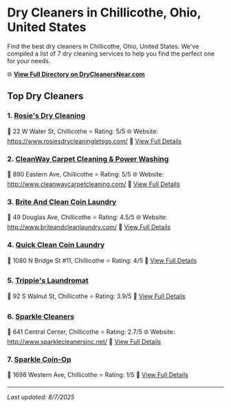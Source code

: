 # Dry Cleaners in Chillicothe, Ohio, United States

Find the best dry cleaners in Chillicothe, Ohio, United States. We've compiled a list of 7 dry cleaning services to help you find the perfect one for your needs.

🌐 **[View Full Directory on DryCleanersNear.com](https://drycleanersnear.com/city/US/Ohio/Chillicothe)**

## Top Dry Cleaners

### 1. [Rosie's Dry Cleaning](https://drycleanersnear.com/dryCleaner/68707026f0d34636f22da041/rosie-s-dry-cleaning)
📍 22 W Water St, Chillicothe
⭐ Rating: 5/5
🌐 Website: https://www.rosiesdrycleaningletsgo.com/
🔗 [View Full Details](https://drycleanersnear.com/dryCleaner/68707026f0d34636f22da041/rosie-s-dry-cleaning)

### 2. [CleanWay Carpet Cleaning & Power Washing](https://drycleanersnear.com/dryCleaner/68707038f0d34636f22da27e/cleanway-carpet-cleaning-power-washing)
📍 890 Eastern Ave, Chillicothe
⭐ Rating: 5/5
🌐 Website: http://www.cleanwaycarpetcleaning.com/
🔗 [View Full Details](https://drycleanersnear.com/dryCleaner/68707038f0d34636f22da27e/cleanway-carpet-cleaning-power-washing)

### 3. [Brite And Clean Coin Laundry](https://drycleanersnear.com/dryCleaner/6870702bf0d34636f22da0cd/brite-and-clean-coin-laundry)
📍 49 Douglas Ave, Chillicothe
⭐ Rating: 4.5/5
🌐 Website: http://www.briteandcleanlaundry.com/
🔗 [View Full Details](https://drycleanersnear.com/dryCleaner/6870702bf0d34636f22da0cd/brite-and-clean-coin-laundry)

### 4. [Quick Clean Coin Laundry](https://drycleanersnear.com/dryCleaner/68707029f0d34636f22da08b/quick-clean-coin-laundry)
📍 1080 N Bridge St #11, Chillicothe
⭐ Rating: 4/5
🔗 [View Full Details](https://drycleanersnear.com/dryCleaner/68707029f0d34636f22da08b/quick-clean-coin-laundry)

### 5. [Trippie's Laundromat](https://drycleanersnear.com/dryCleaner/6870702ef0d34636f22da161/trippie-s-laundromat)
📍 92 S Walnut St, Chillicothe
⭐ Rating: 3.9/5
🔗 [View Full Details](https://drycleanersnear.com/dryCleaner/6870702ef0d34636f22da161/trippie-s-laundromat)

### 6. [Sparkle Cleaners](https://drycleanersnear.com/dryCleaner/6870702bf0d34636f22da0ef/sparkle-cleaners)
📍 641 Central Center, Chillicothe
⭐ Rating: 2.7/5
🌐 Website: http://www.sparklecleanersinc.net/
🔗 [View Full Details](https://drycleanersnear.com/dryCleaner/6870702bf0d34636f22da0ef/sparkle-cleaners)

### 7. [Sparkle Coin-Op](https://drycleanersnear.com/dryCleaner/6870702ff0d34636f22da176/sparkle-coin-op)
📍 1698 Western Ave, Chillicothe
⭐ Rating: 1/5
🔗 [View Full Details](https://drycleanersnear.com/dryCleaner/6870702ff0d34636f22da176/sparkle-coin-op)


---

*Last updated: 8/7/2025*
